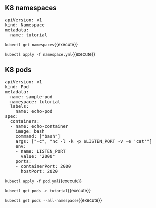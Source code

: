 ## K8 namespaces  


<pre class="file" data-filename="namespace.yml" data-target="replace">apiVersion: v1
kind: Namespace
metadata:
  name: tutorial
</pre>

`kubectl get namespaces`{{execute}}

`kubectl apply -f namespace.yml`{{execute}}

## K8 pods


<pre class="file" data-filename="pod.yml" data-target="replace">apiVersion: v1
kind: Pod
metadata:
  name: sample-pod
  namespace: tutorial
  labels:
    name: echo-pod
spec:
  containers:
  - name: echo-container
    image: bash
    command: ["bash"]
    args: ["-c", "nc -l -k -p $LISTEN_PORT -v -e 'cat'"]
    env:
    - name: LISTEN_PORT
      value: "2000"
    ports:
    - containerPort: 2000
      hostPort: 2020
</pre>

`kubectl apply -f pod.yml`{{execute}}

`kubectl get pods -n tutorial`{{execute}}

`kubectl get pods --all-namespaces`{{execute}}